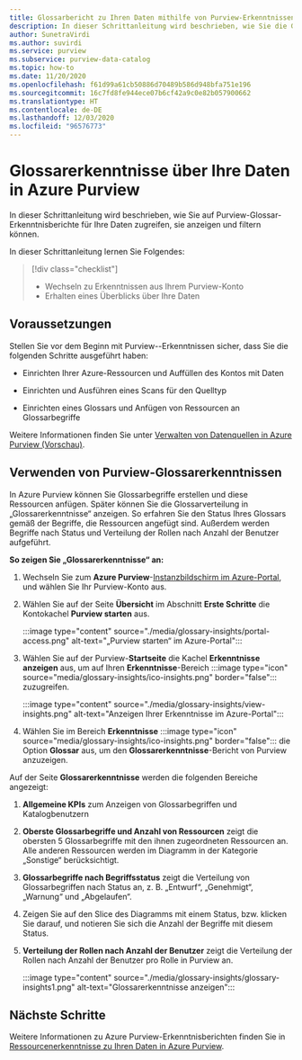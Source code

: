 ```yaml
---
title: Glossarbericht zu Ihren Daten mithilfe von Purview-Erkenntnissen
description: In dieser Schrittanleitung wird beschrieben, wie Sie die Glossarberichterstellung mit Purview-Erkenntnissen für Ihre Daten anzeigen und verwenden können.
author: SunetraVirdi
ms.author: suvirdi
ms.service: purview
ms.subservice: purview-data-catalog
ms.topic: how-to
ms.date: 11/20/2020
ms.openlocfilehash: f61d99a61cb50886d70489b586d948bfa751e196
ms.sourcegitcommit: 16c7fd8fe944ece07b6cf42a9c0e82b057900662
ms.translationtype: HT
ms.contentlocale: de-DE
ms.lasthandoff: 12/03/2020
ms.locfileid: "96576773"
---
```

# <a name="glossary-insights-on-your-data-in-azure-purview"></a>Glossarerkenntnisse über Ihre Daten in Azure Purview

In dieser Schrittanleitung wird beschrieben, wie Sie auf Purview-Glossar-Erkenntnisberichte für Ihre Daten zugreifen, sie anzeigen und filtern können.

In dieser Schrittanleitung lernen Sie Folgendes:

> [!div class="checklist"]
> - Wechseln zu Erkenntnissen aus Ihrem Purview-Konto
> - Erhalten eines Überblicks über Ihre Daten

## <a name="prerequisites"></a>Voraussetzungen

Stellen Sie vor dem Beginn mit Purview--Erkenntnissen sicher, dass Sie die folgenden Schritte ausgeführt haben:

- Einrichten Ihrer Azure-Ressourcen und Auffüllen des Kontos mit Daten

- Einrichten und Ausführen eines Scans für den Quelltyp

- Einrichten eines Glossars und Anfügen von Ressourcen an Glossarbegriffe

Weitere Informationen finden Sie unter [Verwalten von Datenquellen in Azure Purview (Vorschau)](manage-data-sources.md).

## <a name="use-purview-glossary-insights"></a>Verwenden von Purview-Glossarerkenntnissen

In Azure Purview können Sie Glossarbegriffe erstellen und diese Ressourcen anfügen. Später können Sie die Glossarverteilung in „Glossarerkenntnisse“ anzeigen. So erfahren Sie den Status Ihres Glossars gemäß der Begriffe, die Ressourcen angefügt sind. Außerdem werden Begriffe nach Status und Verteilung der Rollen nach Anzahl der Benutzer aufgeführt.

**So zeigen Sie „Glossarerkenntnisse“ an:**

1. Wechseln Sie zum **Azure Purview**-[Instanzbildschirm im Azure-Portal](https://aka.ms/purviewportal), und wählen Sie Ihr Purview-Konto aus.

1. Wählen Sie auf der Seite **Übersicht** im Abschnitt **Erste Schritte** die Kontokachel **Purview starten** aus.

   :::image type="content" source="./media/glossary-insights/portal-access.png" alt-text="„Purview starten“ im Azure-Portal":::

1. Wählen Sie auf der Purview-**Startseite** die Kachel **Erkenntnisse anzeigen** aus, um auf Ihren **Erkenntnisse**-Bereich :::image type="icon" source="media/glossary-insights/ico-insights.png" border="false"::: zuzugreifen.

   :::image type="content" source="./media/glossary-insights/view-insights.png" alt-text="Anzeigen Ihrer Erkenntnisse im Azure-Portal":::

1. Wählen Sie im Bereich **Erkenntnisse** :::image type="icon" source="media/glossary-insights/ico-insights.png" border="false"::: die Option **Glossar** aus, um den **Glossarerkenntnisse**-Bericht von Purview anzuzeigen.

Auf der Seite **Glossarerkenntnisse** werden die folgenden Bereiche angezeigt:
1. **Allgemeine KPIs** zum Anzeigen von Glossarbegriffen und Katalogbenutzern

2. **Oberste Glossarbegriffe und Anzahl von Ressourcen** zeigt die obersten 5 Glossarbegriffe mit den ihnen zugeordneten Ressourcen an. Alle anderen Ressourcen werden im Diagramm in der Kategorie „Sonstige“ berücksichtigt.

3. **Glossarbegriffe nach Begriffsstatus** zeigt die Verteilung von Glossarbegriffen nach Status an, z. B. „Entwurf“, „Genehmigt“, „Warnung“ und „Abgelaufen“. 

1. Zeigen Sie auf den Slice des Diagramms mit einem Status, bzw. klicken Sie darauf, und notieren Sie sich die Anzahl der Begriffe mit diesem Status.

1. **Verteilung der Rollen nach Anzahl der Benutzer** zeigt die Verteilung der Rollen nach Anzahl der Benutzer pro Rolle in Purview an.

   :::image type="content" source="./media/glossary-insights/glossary-insights1.png" alt-text="Glossarerkenntnisse anzeigen":::

## <a name="next-steps"></a>Nächste Schritte

Weitere Informationen zu Azure Purview-Erkenntnisberichten finden Sie in [Ressourcenerkenntnisse zu Ihren Daten in Azure Purview](./asset-insights.md).